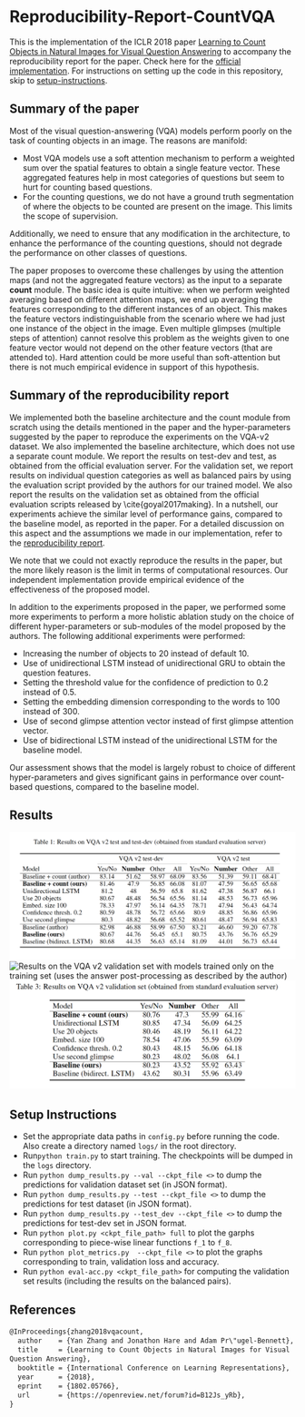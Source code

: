 # Reproducibility-Report-CountVQA


This is the implementation of the ICLR 2018 paper [Learning to Count Objects in Natural Images for Visual Question Answering](https://openreview.net/forum?id=B12Js_yRb) to accompany the reproducibility report for the paper. Check here for the [official implementation](https://github.com/Cyanogenoid/vqa-counting). For instructions on setting up the code in this repository, skip to [setup-instructions](#setup-instructions).

## Summary of the paper


Most of the visual question-answering (VQA) models perform poorly on the task of counting objects in an image. The reasons are manifold:

  * Most VQA models use a soft attention mechanism to perform a weighted sum over the spatial features to obtain a single feature vector. These aggregated features help in most categories of questions but seem to hurt for counting based questions.
  * For the counting questions, we do not have a ground truth segmentation of where the objects to be counted are present on the image. This limits the scope of supervision.

Additionally, we need to ensure that any modification in the architecture, to enhance the performance of the counting questions, should not degrade the performance on other classes of questions.

The paper proposes to overcome these challenges by using the attention maps (and not the aggregated feature vectors) as the input to a separate **count** module. The basic idea is quite intuitive: when we perform weighted averaging based on different attention maps, we end up averaging the features corresponding to the different instances of an object. This makes the feature vectors indistinguishable from the scenario where we had just one instance of the object in the image. Even multiple glimpses (multiple steps of attention) cannot resolve this problem as the weights given to one feature vector would not depend on the other feature vectors (that are attended to). Hard attention could be more useful than soft-attention but there is not much empirical evidence in support of this hypothesis. 


## Summary of the reproducibility report


We implemented both the baseline architecture and the count module from scratch using the details mentioned in the paper and the hyper-parameters suggested by the paper to reproduce the experiments on the VQA-v2 dataset. We also implemented the baseline architecture, which does not use a separate count module. We report the results on test-dev and test, as obtained from the official evaluation server. For the validation set, we report results on individual question categories as well as balanced pairs by using the evaluation script provided by the authors for our trained model. We also report the results on the validation set as obtained from the official evaluation scripts released by \cite{goyal2017making}. In a nutshell, our experiments achieve the similar level of performance gains, compared to the baseline model, as reported in the paper. For a detailed discussion on this aspect and the assumptions we made in our implementation, refer to the [reproducibility report](TBD). 

We note that we could not exactly reproduce the results in the paper, but the more likely reason is the limit in terms of computational resources. Our independent implementation provide empirical evidence of the effectiveness of the proposed model.

In addition to the experiments proposed in the paper, we performed some more experiments to perform a more holistic ablation study on the choice of different hyper-parameters or sub-modules of the model proposed by the authors. The following additional experiments were performed: 
  
  * Increasing the number of objects to 20 instead of default 10.
  * Use of unidirectional LSTM instead of unidirectional GRU to obtain the question features.
  * Setting the threshold value for the confidence of prediction to 0.2 instead of 0.5.
  * Setting the embedding dimension corresponding to the words to 100 instead of 300.
  * Use of second glimpse attention vector instead of first glimpse attention vector.
  * Use of bidirectional LSTM instead of the unidirectional LSTM for the baseline model.
  
Our assessment shows that the model is largely robust to choice of different hyper-parameters and gives significant gains in performance over count-based questions, compared to the baseline model.

## Results


![Results on VQA v2 test and test-dev (obtained from standard evaluation server)](assets/Table1.png)
![Results on the VQA v2 validation set with models trained only on the training set (uses the
answer post-processing as described by the author)](assets/Table2.png)
![Results on VQA v2 validation set (obtained from standard evaluation server)](assets/Table3.png)


## Setup Instructions

* Set the appropriate data paths in `config.py` before running the code. Also create a directory named `logs/` in the root directory.
* Run`python train.py` to start training. The checkpoints will be dumped in the `logs` directory.
* Run `python dump_results.py --val --ckpt_file <>` to dump the predictions for validation dataset set (in JSON format).
* Run `python dump_results.py --test --ckpt_file <>` to dump the predictions for test dataset (in JSON format).
* Run `python dump_results.py --test_dev --ckpt_file <>` to dump the predictions for test-dev set in JSON format.
* Run `python plot.py <ckpt_file_path> full` to plot the garphs corresponding to piece-wise linear functions `f_1` to `f_8`.
* Run `python plot_metrics.py  --ckpt_file <>` to plot the graphs corresponding to train, validation loss and accuracy.
* Run `python eval-acc.py <ckpt_file_path>` for computing the validation set results (including the results on the balanced pairs).

## References

```
@InProceedings{zhang2018vqacount,
  author    = {Yan Zhang and Jonathon Hare and Adam Pr\"ugel-Bennett},
  title     = {Learning to Count Objects in Natural Images for Visual Question Answering},
  booktitle = {International Conference on Learning Representations},
  year      = {2018},
  eprint    = {1802.05766},
  url       = {https://openreview.net/forum?id=B12Js_yRb},
}
```
